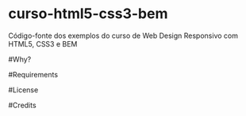 # curso-html5-css3-bem
Código-fonte dos exemplos do curso de Web Design Responsivo com HTML5, CSS3 e BEM

#Why?

#Requirements

#License

#Credits
